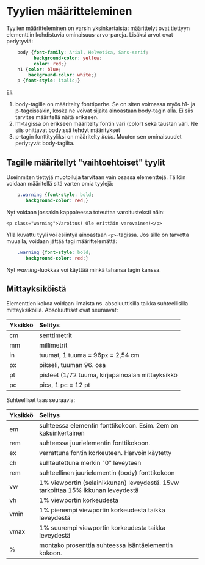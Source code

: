# Tyylien määritteleminen

Tyylien määritteleminen on varsin yksinkertaista: määrittelyt ovat tiettyyn elementtiin kohdistuvia ominaisuus-arvo-pareja. Lisäksi arvot ovat periytyviä: 

```css
    body {font-family: Arial, Helvetica, Sans-serif;
          background-color: yellow;
          color: red;}
    h1 {color: blue;
        background-color: white;}
    p {font-style: italic;}    
```

Eli:

1. body-tagille on määritelty fonttiperhe. Se on siten voimassa myös h1- ja p-tageissakin, koska ne voivat sijaita ainoastaan body-tagin alla. Ei siis tarvitse määritellä näitä erikseen.
1. h1-tagissa on erikseen määritelty fontin väri (color) sekä taustan väri. Ne siis ohittavat body:ssä tehdyt määritykset
1. p-tagin fonttityyliksi on määritelty *italic*. Muuten sen ominaisuudet periytyvät body-tagilta.

## Tagille määritellyt "vaihtoehtoiset" tyylit

Useinmiten tiettyjä muotoiluja tarvitaan vain osassa elementtejä. Tällöin voidaan määritellä sitä varten omia tyylejä:

```css
    p.warning {font-style: bold;
       background-color: red;}    
```

Nyt voidaan jossakin kappaleessa toteuttaa varoitusteksti näin:

`<p class="warning">Varoitus! Ole erittäin varovainen!</p>`

Yllä kuvattu tyyli voi esiintyä ainoastaan `<p>`-tagissa. Jos sille on tarvetta muualla, voidaan jättää tagi määrittelemättä:

```css
    .warning {font-style: bold;
       background-color: red;}    
```

Nyt *warning*-luokkaa voi käyttää minkä tahansa tagin kanssa.

## Mittayksiköistä

Elementtien kokoa voidaan ilmaista ns. absoluuttisilla taikka suhteellisilla mittayksiköillä. Absoluuttiset ovat seuraavat:

| Yksikkö | Selitys   | 
|:------ |:-------|
| cm    | senttimetrit |
| mm      | millimetrit    |
| in | tuumat, 1 tuuma = 96px = 2,54 cm   |
| px    | pikseli, tuuman 96. osa   |
| pt   | pisteet (1/72 tuuma, kirjapainoalan mittayksikkö    |
| pc      | pica, 1 pc = 12 pt    |

Suhteelliset taas seuraavia:

| Yksikkö | Selitys   | 
|:------ |:-------|
| em    | suhteessa elementin fonttikokoon. Esim. 2em on kaksinkertainen |
| rem    | suhteessa juurielementin fonttikokoon. |
| ex     | verrattuna fontin korkeuteen. Harvoin käytetty  |
| ch| suhteutettuna merkin "0" leveyteen|
| rem  |  suhteellinen juurielementin (body) fonttikokoon  |
| vw | 1% viewportin (selainikkunan) leveydestä. 15vw tarkoittaa 15% ikkunan leveydestä |
| vh     | 1% viewportin korkeudesta    |
| vmin    | 1% pienempi viewportin korkeudesta taikka leveydestä   |
| vmax     | 1% suurempi viewportin korkeudesta taikka leveydestä   |
| %    | montako prosenttia suhteessa isäntäelementin kokoon.   |
